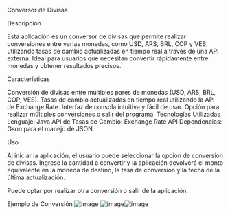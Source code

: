 Conversor de Divisas

Descripción

Esta aplicación es un conversor de divisas que permite realizar conversiones entre varias monedas, como USD, ARS, BRL, COP y VES, utilizando tasas de cambio actualizadas en tiempo real a través de una API externa. Ideal para usuarios que necesitan convertir rápidamente entre monedas y obtener resultados precisos.


Características

Conversión de divisas entre múltiples pares de monedas (USD, ARS, BRL, COP, VES).
Tasas de cambio actualizadas en tiempo real utilizando la API de Exchange Rate.
Interfaz de consola intuitiva y fácil de usar.
Opción para realizar múltiples conversiones o salir del programa.
Tecnologías Utilizadas
Lenguaje: Java
API de Tasas de Cambio: Exchange Rate API
Dependencias: Gson para el manejo de JSON.

Uso

Al iniciar la aplicación, el usuario puede seleccionar la opción de conversión de divisas.
Ingrese la cantidad a convertir y la aplicación devolverá el monto equivalente en la moneda de destino, la tasa de conversión y la fecha de la última actualización.

Puede optar por realizar otra conversión o salir de la aplicación.

Ejemplo de Conversión
![image](https://github.com/user-attachments/assets/77acc0fb-be47-4e4e-b95c-232817262f84)
![image](https://github.com/user-attachments/assets/993e8f5d-dc56-4921-be9a-8f5c5564fc3b)![image](https://github.com/user-attachments/assets/3e0420d1-8745-4248-ae7f-fb36d03d4cfd)







